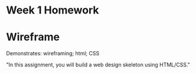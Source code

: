# Week 1 Homework

# Wireframe

Demonstrates: 
wireframing; 
html; 
CSS

"In this assignment, you will build a web design skeleton using HTML/CSS."
